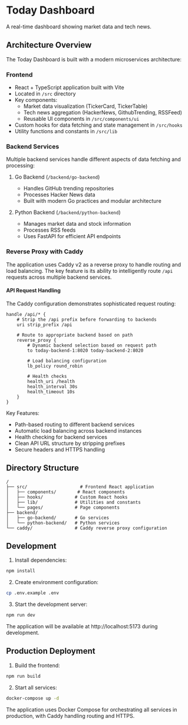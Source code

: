 # Today Dashboard

A real-time dashboard showing market data and tech news.

## Architecture Overview

The Today Dashboard is built with a modern microservices architecture:

### Frontend
- React + TypeScript application built with Vite
- Located in `/src` directory
- Key components:
  - Market data visualization (TickerCard, TickerTable)
  - Tech news aggregation (HackerNews, GithubTrending, RSSFeed)
  - Reusable UI components in `/src/components/ui`
- Custom hooks for data fetching and state management in `/src/hooks`
- Utility functions and constants in `/src/lib`

### Backend Services
Multiple backend services handle different aspects of data fetching and processing:

1. Go Backend (`/backend/go-backend`)
   - Handles GitHub trending repositories
   - Processes Hacker News data
   - Built with modern Go practices and modular architecture

2. Python Backend (`/backend/python-backend`)
   - Manages market data and stock information
   - Processes RSS feeds
   - Uses FastAPI for efficient API endpoints

### Reverse Proxy with Caddy

The application uses Caddy v2 as a reverse proxy to handle routing and load balancing. The key feature is its ability to intelligently route `/api` requests across multiple backend services.

#### API Request Handling

The Caddy configuration demonstrates sophisticated request routing:

```caddy
handle /api/* {
    # Strip the /api prefix before forwarding to backends
    uri strip_prefix /api
    
    # Route to appropriate backend based on path
    reverse_proxy {
        # Dynamic backend selection based on request path
        to today-backend-1:8020 today-backend-2:8020
        
        # Load balancing configuration
        lb_policy round_robin
        
        # Health checks
        health_uri /health
        health_interval 30s
        health_timeout 10s
    }
}
```

Key Features:
- Path-based routing to different backend services
- Automatic load balancing across backend instances
- Health checking for backend services
- Clean API URL structure by stripping prefixes
- Secure headers and HTTPS handling

## Directory Structure

```
/
├── src/                    # Frontend React application
│   ├── components/        # React components
│   ├── hooks/            # Custom React hooks
│   ├── lib/              # Utilities and constants
│   └── pages/            # Page components
├── backend/
│   ├── go-backend/       # Go services
│   └── python-backend/   # Python services
└── caddy/                # Caddy reverse proxy configuration
```

## Development

1. Install dependencies:
```bash
npm install
```

2. Create environment configuration:
```bash
cp .env.example .env
```

3. Start the development server:
```bash
npm run dev
```

The application will be available at http://localhost:5173 during development.

## Production Deployment

1. Build the frontend:
```bash
npm run build
```

2. Start all services:
```bash
docker-compose up -d
```

The application uses Docker Compose for orchestrating all services in production, with Caddy handling routing and HTTPS.
